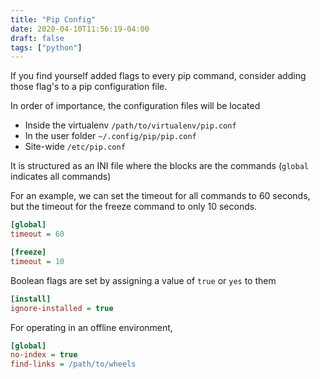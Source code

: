 ```yaml
---
title: "Pip Config"
date: 2020-04-10T11:56:19-04:00
draft: false
tags: ["python"]
---
```


If you find yourself added flags to every pip command, consider adding those flag's to a pip configuration file.

In order of importance, the configuration files will be located

- Inside the virtualenv `/path/to/virtualenv/pip.conf`
- In the user folder `~/.config/pip/pip.conf`
- Site-wide `/etc/pip.conf`

It is structured as an INI file where the blocks are the commands (`global` indicates all commands) 

For an example, we can set the timeout for all commands to 60 seconds,  but the timeout for the freeze command to only 10 seconds.

```ini
[global]
timeout = 60

[freeze]
timeout = 10
```

Boolean flags are set by assigning a value of `true` or `yes` to them

```ini
[install]
ignore-installed = true
```

For operating in an offline environment,

```ini
[global]
no-index = true
find-links = /path/to/wheels
```

